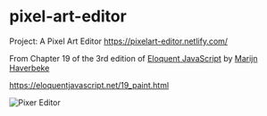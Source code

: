 # pixel-art-editor

Project: A Pixel Art Editor https://pixelart-editor.netlify.com/

From Chapter 19 of the 3rd edition of [Eloquent JavaScript](https://eloquentjavascript.net) by [Marijn Haverbeke](https://twitter.com/MarijnJH)

https://eloquentjavascript.net/19_paint.html

![Pixer Editor](https://eloquentjavascript.net/img/pixel_editor.png)
